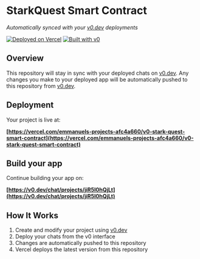 # StarkQuest Smart Contract

*Automatically synced with your [v0.dev](https://v0.dev) deployments*

[![Deployed on Vercel](https://img.shields.io/badge/Deployed%20on-Vercel-black?style=for-the-badge&logo=vercel)](https://vercel.com/emmanuels-projects-afc4a660/v0-stark-quest-smart-contract)
[![Built with v0](https://img.shields.io/badge/Built%20with-v0.dev-black?style=for-the-badge)](https://v0.dev/chat/projects/jiR5I0hQjLt)

## Overview

This repository will stay in sync with your deployed chats on [v0.dev](https://v0.dev).
Any changes you make to your deployed app will be automatically pushed to this repository from [v0.dev](https://v0.dev).

## Deployment

Your project is live at:

**[https://vercel.com/emmanuels-projects-afc4a660/v0-stark-quest-smart-contract](https://vercel.com/emmanuels-projects-afc4a660/v0-stark-quest-smart-contract)**

## Build your app

Continue building your app on:

**[https://v0.dev/chat/projects/jiR5I0hQjLt](https://v0.dev/chat/projects/jiR5I0hQjLt)**

## How It Works

1. Create and modify your project using [v0.dev](https://v0.dev)
2. Deploy your chats from the v0 interface
3. Changes are automatically pushed to this repository
4. Vercel deploys the latest version from this repository
